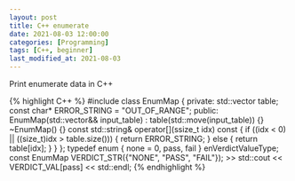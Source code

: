 ```yaml
---
layout: post
title: C++ enumerate
date: 2021-08-03 12:00:00
categories: [Programming]
tags: [C++, beginner]
last_modified_at: 2021-08-03
---
```


<p class="message">
  Print enumerate data in C++
</p>
{% highlight C++ %}
#include <vector>
class EnumMap
{
private:
    std::vector<const char*> table;
    const char* ERROR_STRING = "OUT_OF_RANGE";
public:
    EnumMap(std::vector<const char*>&& input_table)
      : table(std::move(input_table)) {}
    ~EnumMap() {}
    const std::string& operator[](ssize_t idx) const
    {
        if ((idx < 0) || ((size_t)idx > table.size()))
        {
            return ERROR_STRING;
        }
        else
        {
            return table[idx];
        }
    }
};
typedef enum {
  none = 0,
  pass,
  fail
} enVerdictValueType;
const EnumMap VERDICT_STR({"NONE", "PASS", "FAIL"});
>> std::cout << VERDICT_VAL[pass] << std::endl;
{% endhighlight %}
